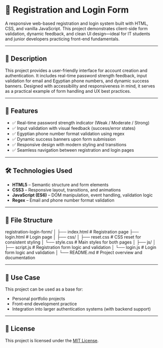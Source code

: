 # 🧾 Registration and Login Form

A responsive web-based registration and login system built with HTML, CSS, and vanilla JavaScript. This project demonstrates client-side form validation, dynamic feedback, and clean UI design—ideal for IT students and junior developers practicing front-end fundamentals.

---

## 📌 Description

This project provides a user-friendly interface for account creation and authentication. It includes real-time password strength feedback, input validation for email and Egyptian phone numbers, and dynamic success banners. Designed with accessibility and responsiveness in mind, it serves as a practical example of form handling and UX best practices.

---

## 🚀 Features

- ✅ Real-time password strength indicator (Weak / Moderate / Strong)  
- ✅ Input validation with visual feedback (success/error states)  
- ✅ Egyptian phone number format validation using regex  
- ✅ Dynamic success banners upon form submission  
- ✅ Responsive design with modern styling and transitions  
- ✅ Seamless navigation between registration and login pages

---

## 🛠️ Technologies Used

- **HTML5** – Semantic structure and form elements  
- **CSS3** – Responsive layout, transitions, and animations  
- **JavaScript (ES6)** – DOM manipulation, event handling, validation logic  
- **Regex** – Email and phone number format validation

---

## 📁 File Structure
registration-login-form/
│
├── index.html              # Registration page
├── login.html              # Login page
│
├── css/
│   ├── reset.css           # CSS reset for consistent styling
│   └── style.css           # Main styles for both pages
│
├── js/
│   ├── script.js           # Registration form logic and validation
│   └── login.js            # Login form logic and validation
│
└── README.md               # Project overview and documentation



---

## 🎯 Use Case

This project can be used as a base for:
- Personal portfolio projects  
- Front-end development practice  
- Integration into larger authentication systems (with backend support)


---

## 📄 License

This project is licensed under the [MIT License](https://opensource.org/licenses/MIT).

